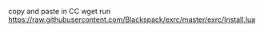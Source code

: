 copy and paste in CC   wget run https://raw.githubusercontent.com/Blackspack/exrc/master/exrc/Install.lua
